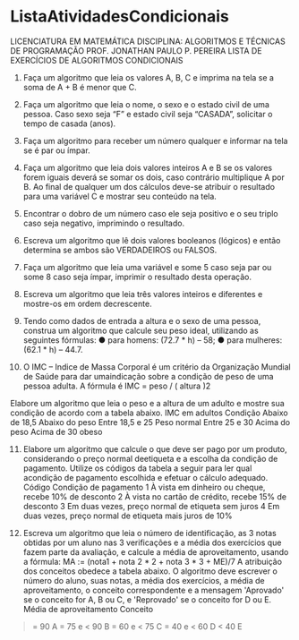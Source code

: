 # ListaAtividadesCondicionais



LICENCIATURA EM MATEMÁTICA
DISCIPLINA: ALGORITMOS E TÉCNICAS DE PROGRAMAÇÃO
PROF. JONATHAN PAULO P. PEREIRA
LISTA DE EXERCÍCIOS DE ALGORITMOS CONDICIONAIS

1) Faça um algoritmo que leia os valores A, B, C e imprima na tela se a soma de A + B é menor
que C.

2) Faça um algoritmo que leia o nome, o sexo e o estado civil de uma pessoa. Caso sexo seja “F” e
estado civil seja “CASADA”, solicitar o tempo de casada (anos).

3) Faça um algoritmo para receber um número qualquer e informar na tela se é par ou ímpar.

4) Faça um algoritmo que leia dois valores inteiros A e B se os valores forem iguais deverá se
somar os dois, caso contrário multiplique A por B. Ao final de qualquer um dos cálculos deve-se
atribuir o resultado para uma variável C e mostrar seu conteúdo na tela.

5) Encontrar o dobro de um número caso ele seja positivo e o seu triplo caso seja negativo,
imprimindo o resultado.

6) Escreva um algoritmo que lê dois valores booleanos (lógicos) e então determina se ambos são
VERDADEIROS ou FALSOS.

7) Faça um algoritmo que leia uma variável e some 5 caso seja par ou some 8 caso seja ímpar,
imprimir o resultado desta operação.

8) Escreva um algoritmo que leia três valores inteiros e diferentes e mostre-os em ordem
decrescente.

9) Tendo como dados de entrada a altura e o sexo de uma pessoa, construa um algoritmo que
calcule seu peso ideal, utilizando as seguintes fórmulas:
● para homens: (72.7 * h) – 58;
● para mulheres: (62.1 * h) – 44.7.

10) O IMC – Indice de Massa Corporal é um critério da Organização Mundial de Saúde para dar
umaindicação sobre a condição de peso de uma pessoa adulta. A fórmula é IMC = peso / ( altura )2

Elabore um algoritmo que leia o peso e a altura de um adulto e mostre sua condição de acordo
com a tabela abaixo.
IMC em adultos Condição
Abaixo de 18,5 Abaixo do peso
Entre 18,5 e 25 Peso normal
Entre 25 e 30 Acima do peso
Acima de 30 obeso

11) Elabore um algoritmo que calcule o que deve ser pago por um produto, considerando o preço
normal deetiqueta e a escolha da condição de pagamento. Utilize os códigos da tabela a seguir
para ler qual acondição de pagamento escolhida e efetuar o cálculo adequado.
Código Condição de pagamento
1 À vista em dinheiro ou cheque, recebe 10% de desconto
2 À vista no cartão de crédito, recebe 15% de desconto
3 Em duas vezes, preço normal de etiqueta sem juros
4 Em duas vezes, preço normal de etiqueta mais juros de 10%

12) Escreva um algoritmo que leia o número de identificação, as 3 notas obtidas por um aluno nas
3 verificações e a média dos exercícios que fazem parte da avaliação, e calcule a média de
aproveitamento, usando a fórmula:
MA := (nota1 + nota 2 * 2 + nota 3 * 3 + ME)/7
A atribuição dos conceitos obedece a tabela abaixo. O algoritmo deve escrever o número do aluno,
suas notas, a média dos exercícios, a média de aproveitamento, o conceito correspondente e a
mensagem 'Aprovado' se o conceito for A, B ou C, e 'Reprovado' se o conceito for D ou E.
Média de aproveitamento Conceito
>= 90 A
>= 75 e < 90 B
>= 60 e < 75 C
>= 40 e < 60 D
< 40 E 
